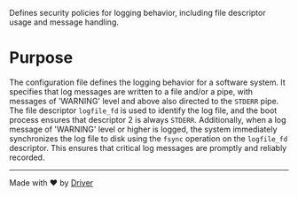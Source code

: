 <!--------------------------------------------------------------------------------->
<!-- IMPORTANT: This file is auto-generated by Driver (https://driver.ai). -------->
<!-- Manual edits may be overwritten on future commits. --------------------------->
<!--------------------------------------------------------------------------------->

Defines security policies for logging behavior, including file descriptor usage and message handling.

# Purpose
The configuration file defines the logging behavior for a software system. It specifies that log messages are written to a file and/or a pipe, with messages of 'WARNING' level and above also directed to the `STDERR` pipe. The file descriptor `logfile_fd` is used to identify the log file, and the boot process ensures that descriptor 2 is always `STDERR`. Additionally, when a log message of 'WARNING' level or higher is logged, the system immediately synchronizes the log file to disk using the `fsync` operation on the `logfile_fd` descriptor. This ensures that critical log messages are promptly and reliably recorded.

---
Made with ❤️ by [Driver](https://www.driver.ai/)